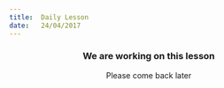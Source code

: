 ```yaml
---
title:  Daily Lesson
date:   24/04/2017
---
```


### <center>We are working on this lesson</center>
<center>Please come back later</center>
